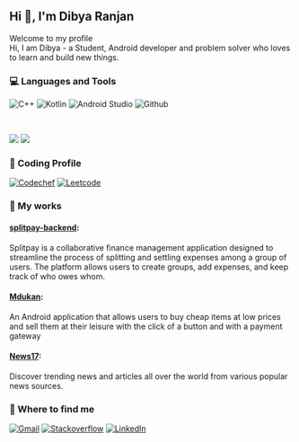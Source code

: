 
## Hi 👋, I'm Dibya Ranjan

Welcome to my profile <br/>
Hi, I am Dibya - a Student, Android developer and problem solver who loves to learn and build new things.


### 💻  Languages and Tools 

![C++](https://img.shields.io/badge/C%2B%2B-00599C?style=for-the-badge&logo=c%2B%2B&logoColor=white) 
![Kotlin](https://img.shields.io/badge/Kotlin-0095D5?&style=for-the-badge&logo=kotlin&logoColor=white) 
![Android Studio](https://img.shields.io/badge/Android-3DDC84?style=for-the-badge&logo=android&logoColor=white)
![Github](https://img.shields.io/badge/GitHub-100000?style=for-the-badge&logo=github&logoColor=white)


<br/>

![](https://github-readme-stats.vercel.app/api?username=emzm17&theme=react&hide_border=false&include_all_commits=false&count_private=false) 
![](https://github-readme-stats.vercel.app/api/top-langs/?username=emzm17&theme=react&hide_border=false&include_all_commits=false&count_private=false&layout=compact)

### 👩‍ Coding Profile
[![Codechef](https://img.shields.io/badge/Codechef-%23B92B27.svg?&style=for-the-badge&logo=Codechef&logoColor=white)](https://www.codechef.com/users/preacher17) [![Leetcode](https://img.shields.io/badge/-LeetCode-FFA116?style=for-the-badge&logo=LeetCode&logoColor=black)](https://leetcode.com/go_jeff/) 

### 🔨 My works
####  [splitpay-backend](https://github.com/emzm17/splitpay-backend): <br>
Splitpay is a collaborative finance management application designed to streamline the process of splitting and settling expenses among a group of users. The platform allows users to create groups, add expenses, and keep track of who owes whom.

####  [Mdukan](https://github.com/emzm17/MDukan): <br>
An Android application that allows users to buy cheap items at low prices and sell them at their leisure with the click of a button and with a payment gateway

####  [News17](https://github.com/emzm17/News17): <br>
Discover trending news and articles all over the world from various popular news sources.




### 🔭 Where to find me
[![Gmail](https://img.shields.io/badge/Gmail-D14836?style=for-the-badge&logo=gmail&logoColor=white)](mailto:dibya172000@gmail.com) [![Stackoverflow](https://img.shields.io/badge/Stack_Overflow-FE7A16?style=for-the-badge&logo=stack-overflow&logoColor=white)](https://stackoverflow.com/users/15633608/dibya-ranjan) [![LinkedIn](https://img.shields.io/badge/LinkedIn-0077B5?style=for-the-badge&logo=linkedin&logoColor=white)](https://www.linkedin.com/in/dibyaranjan-barwa-8b7b90166/) 


